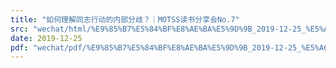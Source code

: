 ```yaml
---
title: "如何理解同志行动的内部分歧？｜MOTSS读书分享会No.7"
src: "wechat/html/%E9%85%B7%E5%84%BF%E8%AE%BA%E5%9D%9B_2019-12-25_%E5%A6%82%E4%BD%95%E7%90%86%E8%A7%A3%E5%90%8C%E5%BF%97%E8%A1%8C%E5%8A%A8%E7%9A%84%E5%86%85%E9%83%A8%E5%88%86%E6%AD%A7%EF%BC%9F%EF%BD%9CMOTSS%E8%AF%BB%E4%B9%A6%E5%88%86%E4%BA%AB%E4%BC%9ANo.7.html"
date: 2019-12-25
pdf: "wechat/pdf/%E9%85%B7%E5%84%BF%E8%AE%BA%E5%9D%9B_2019-12-25_%E5%A6%82%E4%BD%95%E7%90%86%E8%A7%A3%E5%90%8C%E5%BF%97%E8%A1%8C%E5%8A%A8%E7%9A%84%E5%86%85%E9%83%A8%E5%88%86%E6%AD%A7%EF%BC%9F%EF%BD%9CMOTSS%E8%AF%BB%E4%B9%A6%E5%88%86%E4%BA%AB%E4%BC%9ANo.7.pdf"
---
```

